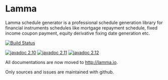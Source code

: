 Lamma
=======

Lamma schedule generator is a professional schedule generation library for financial instruments schedules like mortgage repayment schedule, fixed income coupon payment, equity derivative fixing date generation etc.

[![Build Status](https://secure.travis-ci.org/maxcellent/lamma.png)](http://travis-ci.org/maxcellent/lamma)

[![javadoc 2.10](https://javadoc.io/badge2/io.lamma/lamma_2.12/javadoc.svg)](https://javadoc.io/doc/io.lamma/lamma_2.10)
[![javadoc 2.11](https://javadoc.io/badge2/io.lamma/lamma_2.12/javadoc.svg)](https://javadoc.io/doc/io.lamma/lamma_2.11)
[![javadoc 2.12](https://javadoc.io/badge2/io.lamma/lamma_2.12/javadoc.svg)](https://javadoc.io/doc/io.lamma/lamma_2.12)

All documentations are now moved to http://lamma.io.

Only sources and issues are maintained with github.

